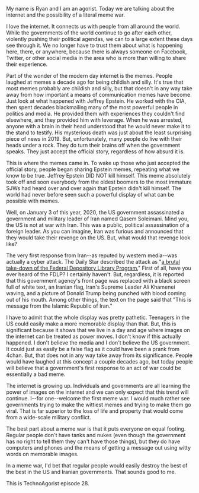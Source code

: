 My name is Ryan and I am an agorist. Today we are talking about the internet and the possibility of a literal meme war.

I love the internet. It connects us with people from all around the world. While the governments of the world continue to go after each other, violently pushing their political agendas, we can to a large extent these days see through it. We no longer have to trust them about what is happening here, there, or anywhere, because there is always someone on Facebook, Twitter, or other social media in the area who is more than willing to share their experience.

Part of the wonder of the modern day internet is the memes. People laughed at memes a decade ago for being childish and silly. It's true that most memes probably are childish and silly, but that doesn't in any way take away from how important a means of communication memes have become. Just look at what happened with Jeffrey Epstein. He worked with the CIA, then spent decades blackmailing many of the most powerful people in politics and media. He provided them with experiences they couldn't find elsewhere, and they provided him with leverage. When he was arrested, anyone with a brain in their head understood that he would never make it to the stand to testify. His mysterious death was just about the least surprising piece of news in 2019. But, unfortunately, many people do live with their heads under a rock. They do turn their brains off when the government speaks. They just accept the official story, regardless of how absurd it is.

This is where the memes came in. To wake up those who just accepted the official story, people began sharing Epstein memes, repeating what we know to be true. Jeffrey Epstein DID NOT kill himself. This meme absolutely took off and soon everybody from the oldest boomers to the most immature SJWs had heard over and over again that Epstein didn't kill himself. The world had never before seen such a powerful display of what can be possible with memes.

Well, on January 3 of this year, 2020, the US government assassinated a government and military leader of Iran named Qasem Soleimani. Mind you, the US is not at war with Iran. This was a public, political assassination of a foreign leader. As you can imagine, Iran was furious and announced that they would take their revenge on the US. But, what would that revenge look like?

The very first response from Iran--as reputed by western media--was actually a cyber attack. The Daily Star described the attack as "[a brutal take-down of the Federal Depository Library Program.](https://www.dailystar.co.uk/news/world-news/breaking-iran-launches-cyber-attack-21216337)" First of all, have you ever heard of the FDLP? I certainly haven't. But, regardless, it is reported that this government agency's front page was replaced with a black screen full of white text, an Iranian flag, Iran's Supreme Leader Ali Khamenei waving, and a picture of Donald Trump being punched with blood coming out of his mouth. Among other things, the text on the page said that "This is message from the Islamic Republic of Iran." 

I have to admit that the whole display was pretty pathetic. Teenagers in the US could easily make a more memorable display than that. But, this is significant because it shows that we live in a day and age where images on the internet can be treated as power moves. I don't know if this actually happened. I don't believe the media and I don't believe the US government. It could just as easily be a false flag as it could have been a prank from 4chan. But, that does not in any way take away from its significance. People would have laughed at this concept a couple decades ago, but today people will believe that a government's first response to an act of war could be essentially a bad meme.

The internet is growing up. Individuals and governments are all learning the power of images on the internet and we can only expect that this trend will continue. I--for one--welcome the first meme war. I would much rather see governments trying to make the wittiest memes and trying to make them go viral. That is far superior to the loss of life and property that would come from a wide-scale military conflict.

The best part about a meme war is that it puts everyone on equal footing. Regular people don't have tanks and nukes (even though the government has no right to tell them they can't have those things), but they do have computers and phones and the means of getting a message out using witty words on memorable images.

In a meme war, I'd bet that regular people would easily destroy the best of the best in the US and Iranian governments. That sounds good to me.

This is TechnoAgorist episode 28.

